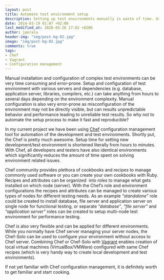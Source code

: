 ```yaml
---
layout: post
title: Automate test environment setup
description: Setting up test environments manually is waste of time. Use Chef, Vagrant and other Infrastructure As Code tools to help automate environment setups.
date: 2014-03-19 01:07 +02:00
last_modified_at: 2020-03-26 17:02 +0200   
author: jperala
header-img: "img/post-bg-02.jpg"
image: "img/post-bg-02.jpg"
comments: true
tags:
- Chef
- Vagrant
- Configuration management
---
```


Manual installation and configuration of complex test environments can be very time consuming and error-prone. Setup and configuration of test environment with various servers and dependencies (e.g. database, application server, libraries, compilers, etc.) can take anything from hours to several days depending on the environment complexity. Manual configuration is also very error-prone as misconfiguration of the environment may not be directly visible, but can results unpredictable behavior and performance leading to unreliable test results. So why not to automate the setup process to make it fast and reproducible?

In my current project we have been using [Chef](http://www.getchef.com/) configuration management tool for automation of the development and test environments. Shortly put, the Chef is pretty much awesome. Setup time for setting new development/test environment is shortened literally from hours to minutes. With Chef, all developers and testers have also identical environments which significantly reduces the amount of time spent on solving environment related issues.

Chef community provides plethora of cookbooks and recipes to manage commonly used software or you can create your own cookbooks with Ruby. Recipes and attributes can be organized  into roles to manage what gets installed on which node (server). With the Chef’s role and environment configurations the recipes and attributes can be managed to create various types of nodes for different testing needs. As an example *“standalone”* role could be created to install database, file server and application server on single node for functional testing, or separate *“database”*, *“file server”* and *“application server”* roles can be created to setup multi-node test environment for performance testing.

Chef is also very flexible and can be applied for different environments. While you normally have Chef server managing your server nodes, the Chef-Solo can be used to configure your environment without access to Chef server. Combining Chef or Chef-Solo with [Vagrant](http://www.vagrantup.com/) enables creation of local virtual machines (VirtualBox/VMWare) configured with same Chef recipes (which is very handy way to create local development and test environments).

If not yet familiar with Chef configuration management, it is definitely worth to get familiar and start cooking.

